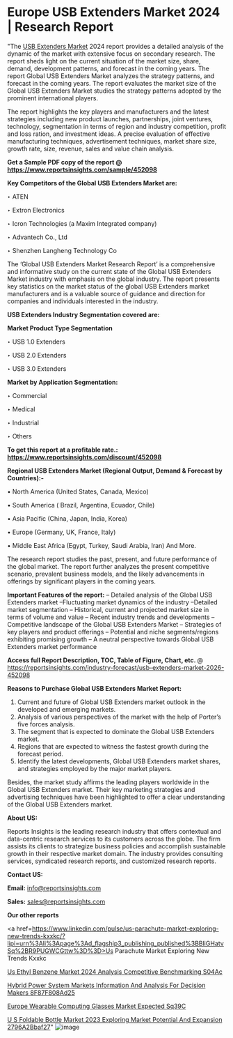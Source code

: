 # Europe USB Extenders Market 2024 | Research Report

"The <a href=https://www.reportsinsights.com/sample/452098>USB Extenders Market</a> 2024 report provides a detailed analysis of the dynamic of the market with extensive focus on secondary research. The report sheds light on the current situation of the market size, share, demand, development patterns, and forecast in the coming years. The report Global USB Extenders Market analyzes the strategy patterns, and forecast in the coming years. The report evaluates the market size of the Global USB Extenders Market studies the strategy patterns adopted by the prominent international players.

The report highlights the key players and manufacturers and the latest strategies including new product launches, partnerships, joint ventures, technology, segmentation in terms of region and industry competition, profit and loss ration, and investment ideas. A precise evaluation of effective manufacturing techniques, advertisement techniques, market share size, growth rate, size, revenue, sales and value chain analysis.

<strong>Get a Sample PDF copy of the report @ <a href=https://www.reportsinsights.com/sample/452098 style=color:#0000ff;>https://www.reportsinsights.com/sample/452098</a></strong>

<strong>Key Competitors of the Global USB Extenders Market are:</strong>

‣ ATEN

‣ Extron Electronics

‣ Icron Technologies (a Maxim Integrated company)

‣ Advantech Co., Ltd

‣ Shenzhen Langheng Technology Co

The ‘Global USB Extenders Market Research Report’ is a comprehensive and informative study on the current state of the Global USB Extenders Market industry with emphasis on the global industry. The report presents key statistics on the market status of the global USB Extenders market manufacturers and is a valuable source of guidance and direction for companies and individuals interested in the industry.

<strong>USB Extenders Industry Segmentation covered are:</strong>

<strong>Market Product Type Segmentation</strong>

‣ USB 1.0 Extenders

‣ USB 2.0 Extenders

‣ USB 3.0 Extenders

<strong>Market by Application Segmentation:</strong>

‣ Commercial

‣ Medical

‣ Industrial

‣ Others

<strong>To get this report at a profitable rate.: <a href=https://www.reportsinsights.com/discount/452098 style=color:#0000ff;>https://www.reportsinsights.com/discount/452098</a></strong>

<strong>Regional USB Extenders Market (Regional Output, Demand &amp; Forecast by Countries):-</strong>

• North America (United States, Canada, Mexico)

• South America ( Brazil, Argentina, Ecuador, Chile)

• Asia Pacific (China, Japan, India, Korea)

• Europe (Germany, UK, France, Italy)

• Middle East Africa (Egypt, Turkey, Saudi Arabia, Iran) And More.

The research report studies the past, present, and future performance of the global market. The report further analyzes the present competitive scenario, prevalent business models, and the likely advancements in offerings by significant players in the coming years.

<strong>Important Features of the report:</strong>
– Detailed analysis of the Global USB Extenders market
–Fluctuating market dynamics of the industry
–Detailed market segmentation
– Historical, current and projected market size in terms of volume and value
– Recent industry trends and developments
– Competitive landscape of the Global USB Extenders Market
– Strategies of key players and product offerings
– Potential and niche segments/regions exhibiting promising growth
– A neutral perspective towards Global USB Extenders market performance

<strong>Access full Report Description, TOC, Table of Figure, Chart, etc. </strong>@   <a href=https://reportsinsights.com/industry-forecast/usb-extenders-market-2026-452098 style=color:#0000ff;>https://reportsinsights.com/industry-forecast/usb-extenders-market-2026-452098</a>

<strong>Reasons to Purchase Global USB Extenders Market Report:</strong>
1. Current and future of Global USB Extenders market outlook in the developed and emerging markets.
2. Analysis of various perspectives of the market with the help of Porter’s five forces analysis.
3. The segment that is expected to dominate the Global USB Extenders market.
4. Regions that are expected to witness the fastest growth during the forecast period.
5. Identify the latest developments, Global USB Extenders market shares, and strategies employed by the major market players.

Besides, the market study affirms the leading players worldwide in the Global USB Extenders market. Their key marketing strategies and advertising techniques have been highlighted to offer a clear understanding of the Global USB Extenders market.

<strong><strong>About US</strong>:</strong>

Reports Insights is the leading research industry that offers contextual and data-centric research services to its customers across the globe. The firm assists its clients to strategize business policies and accomplish sustainable growth in their respective market domain. The industry provides consulting services, syndicated research reports, and customized research reports.

<strong>Contact US:</strong>

<p class=><b>Email:</b> <a href=mailto:info@reportsinsights.com>info@reportsinsights.com</a></p>
<p class=><b>Sales:</b> <a href=mailto:sales@reportsinsights.com>sales@reportsinsights.com</a></p>

<strong>Our other reports</strong>

<a href=https://www.linkedin.com/pulse/us-parachute-market-exploring-new-trends-kxxkc/?lipi=urn%3Ali%3Apage%3Ad_flagship3_publishing_published%3BBliGHatvSq%2BR9PUGWCGttw%3D%3D>Us Parachute Market Exploring New Trends Kxxkc</a>

<a href=https://www.linkedin.com/pulse/us-ethyl-benzene-market-2024-analysis-competitive-benchmarking-s04ac/>Us Ethyl Benzene Market 2024 Analysis Competitive Benchmarking S04Ac</a>

<a href=https://medium.com/@jagruti.reportsinsights/hybrid-power-system-markets-information-and-analysis-for-decision-makers-8f87f808ad25>Hybrid Power System Markets Information And Analysis For Decision Makers 8F87F808Ad25</a>

<a href=https://www.linkedin.com/pulse/europe-wearable-computing-glasses-market-expected-sq39c/>Europe Wearable Computing Glasses Market Expected Sq39C</a>

<a href=https://medium.com/@singhaakesh50/u-s-foldable-bottle-market-2023-exploring-market-potential-and-expansion-2796a2bbaf27>U S Foldable Bottle Market 2023 Exploring Market Potential And Expansion 2796A2Bbaf27</a>"
![image](https://github.com/Reportsinsights123/RIgrowth/assets/158415881/b125808a-8fef-4c01-847b-c04492eeca0e)
